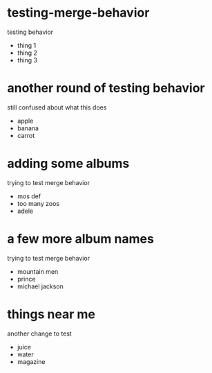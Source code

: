 # testing-merge-behavior
testing behavior
- thing 1
- thing 2
- thing 3

# another round of testing behavior
still confused about what this does
- apple
- banana
- carrot

# adding some albums
trying to test merge behavior
- mos def
- too many zoos
- adele

# a few more album names
trying to test merge behavior
- mountain men
- prince
- michael jackson

# things near me
another change to test
- juice
- water
- magazine
